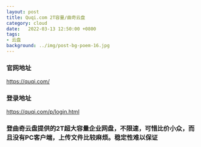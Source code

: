 ```yaml
---
layout: post
title: Quqi.com 2T容量/曲奇云盘
category: cloud
date:   2022-03-13 12:50:00 +0800
tags:
- 云盘
background: ../img/post-bg-poem-16.jpg
---
```




### 官网地址<br>
https://quqi.com/

### 登录地址<br>
https://quqi.com/p/login.html

### 登曲奇云盘提供的2T超大容量企业网盘，不限速，可惜比价小众，而且没有PC客户端，上传文件比较麻烦。稳定性难以保证<br>